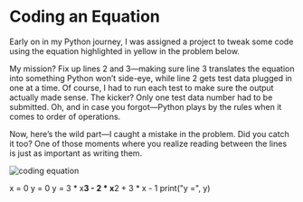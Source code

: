 # Coding an Equation 

Early on in my Python journey, I was assigned a project to tweak some code using the equation highlighted in yellow in the problem below. 

My mission? Fix up lines 2 and 3—making sure line 3 translates the equation into something Python won’t side-eye, while line 2 gets test data plugged in one at a time. 
Of course, I had to run each test to make sure the output actually made sense. The kicker? Only one test data number had to be submitted. 
Oh, and in case you forgot—Python plays by the rules when it comes to order of operations.

Now, here’s the wild part—I caught a mistake in the problem. 
Did you catch it too? One of those moments where you realize reading between the lines is just as important as writing them.


![coding equation](https://github.com/user-attachments/assets/4b485a61-4145-4f43-9344-e9a7f5bb568f)


x = 0
y = 0
y = 3 * x**3 - 2 * x**2 + 3 * x - 1
print("y =", y)
